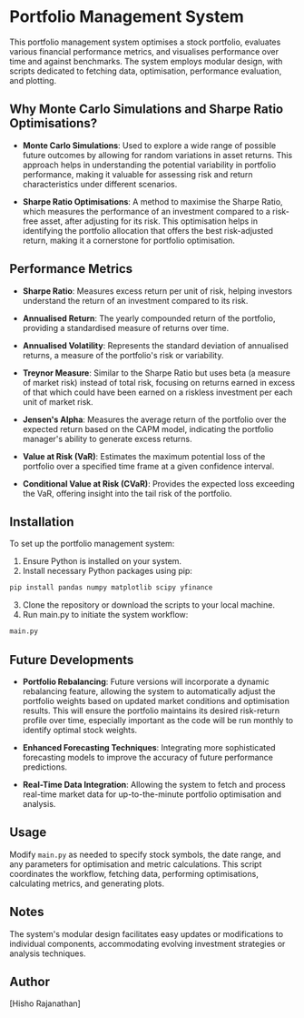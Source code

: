 # Portfolio Management System

This portfolio management system optimises a stock portfolio, evaluates various financial performance metrics, and visualises performance over time and against benchmarks. The system employs modular design, with scripts dedicated to fetching data, optimisation, performance evaluation, and plotting.

## Why Monte Carlo Simulations and Sharpe Ratio Optimisations?

- **Monte Carlo Simulations**: Used to explore a wide range of possible future outcomes by allowing for random variations in asset returns. This approach helps in understanding the potential variability in portfolio performance, making it valuable for assessing risk and return characteristics under different scenarios.

- **Sharpe Ratio Optimisations**: A method to maximise the Sharpe Ratio, which measures the performance of an investment compared to a risk-free asset, after adjusting for its risk. This optimisation helps in identifying the portfolio allocation that offers the best risk-adjusted return, making it a cornerstone for portfolio optimisation.

## Performance Metrics

- **Sharpe Ratio**: Measures excess return per unit of risk, helping investors understand the return of an investment compared to its risk.

- **Annualised Return**: The yearly compounded return of the portfolio, providing a standardised measure of returns over time.

- **Annualised Volatility**: Represents the standard deviation of annualised returns, a measure of the portfolio's risk or variability.

- **Treynor Measure**: Similar to the Sharpe Ratio but uses beta (a measure of market risk) instead of total risk, focusing on returns earned in excess of that which could have been earned on a riskless investment per each unit of market risk.

- **Jensen's Alpha**: Measures the average return of the portfolio over the expected return based on the CAPM model, indicating the portfolio manager's ability to generate excess returns.

- **Value at Risk (VaR)**: Estimates the maximum potential loss of the portfolio over a specified time frame at a given confidence interval.

- **Conditional Value at Risk (CVaR)**: Provides the expected loss exceeding the VaR, offering insight into the tail risk of the portfolio.

## Installation

To set up the portfolio management system:

1. Ensure Python is installed on your system.
2. Install necessary Python packages using pip:

```python
pip install pandas numpy matplotlib scipy yfinance
```

3. Clone the repository or download the scripts to your local machine.
4. Run main.py to initiate the system workflow:

```python
main.py
```
## Future Developments

- **Portfolio Rebalancing**: Future versions will incorporate a dynamic rebalancing feature, allowing the system to automatically adjust the portfolio weights based on updated market conditions and optimisation results. This will ensure the portfolio maintains its desired risk-return profile over time, especially important as the code will be run monthly to identify optimal stock weights.

- **Enhanced Forecasting Techniques**: Integrating more sophisticated forecasting models to improve the accuracy of future performance predictions.

- **Real-Time Data Integration**: Allowing the system to fetch and process real-time market data for up-to-the-minute portfolio optimisation and analysis.

## Usage

Modify `main.py` as needed to specify stock symbols, the date range, and any parameters for optimisation and metric calculations. This script coordinates the workflow, fetching data, performing optimisations, calculating metrics, and generating plots.

## Notes

The system's modular design facilitates easy updates or modifications to individual components, accommodating evolving investment strategies or analysis techniques.

## Author
[Hisho Rajanathan]